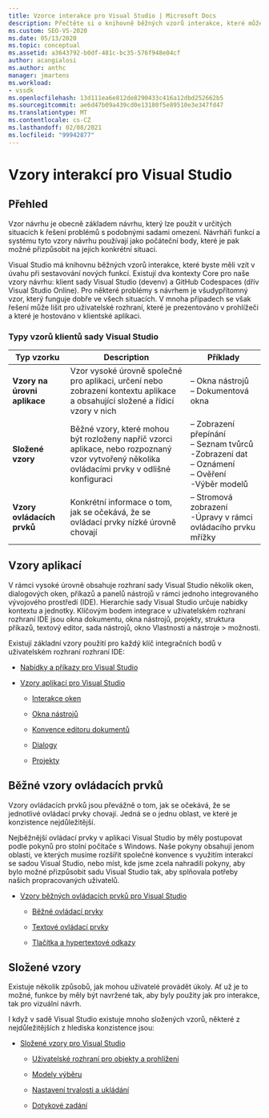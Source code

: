 ```yaml
---
title: Vzorce interakce pro Visual Studio | Microsoft Docs
description: Přečtěte si o knihovně běžných vzorů interakce, které můžete použít při vytváření nových funkcí pro sadu Visual Studio.
ms.custom: SEO-VS-2020
ms.date: 05/13/2020
ms.topic: conceptual
ms.assetid: a3643792-b0df-481c-bc35-576f948e04cf
author: acangialosi
ms.author: anthc
manager: jmartens
ms.workload:
- vssdk
ms.openlocfilehash: 13d111ea6e812de8290433c416a12dbd252662b5
ms.sourcegitcommit: ae6d47b09a439cd0e13180f5e89510e3e347fd47
ms.translationtype: MT
ms.contentlocale: cs-CZ
ms.lasthandoff: 02/08/2021
ms.locfileid: "99942877"
---
```

# <a name="interaction-patterns-for-visual-studio"></a>Vzory interakcí pro Visual Studio
## <a name="overview"></a>Přehled
 Vzor návrhu je obecně základem návrhu, který lze použít v určitých situacích k řešení problémů s podobnými sadami omezení. Návrháři funkcí a systému tyto vzory návrhu používají jako počáteční body, které je pak možné přizpůsobit na jejich konkrétní situaci.

 Visual Studio má knihovnu běžných vzorů interakce, které byste měli vzít v úvahu při sestavování nových funkcí. Existují dva kontexty Core pro naše vzory návrhu: klient sady Visual Studio (devenv) a GitHub Codespaces (dřív Visual Studio Online). Pro některé problémy s návrhem je všudypřítomný vzor, který funguje dobře ve všech situacích. V mnoha případech se však řešení může lišit pro uživatelské rozhraní, které je prezentováno v prohlížeči a které je hostováno v klientské aplikaci.

### <a name="visual-studio-client-pattern-types"></a>Typy vzorů klientů sady Visual Studio

|Typ vzorku|Description|Příklady|
|------------------|-----------------|--------------|
|**Vzory na úrovni aplikace**|Vzor vysoké úrovně společné pro aplikaci, určení nebo zobrazení kontextu aplikace a obsahující složené a řídicí vzory v nich|– Okna nástrojů<br />– Dokumentová okna|
|**Složené vzory**|Běžné vzory, které mohou být rozloženy napříč vzorci aplikace, nebo rozpoznaný vzor vytvořený několika ovládacími prvky v odlišné konfiguraci|– Zobrazení přepínání<br />– Seznam tvůrců<br />-Zobrazení dat<br />– Oznámení<br />– Ověření<br />-Výběr modelů|
|**Vzory ovládacích prvků**|Konkrétní informace o tom, jak se očekává, že se ovládací prvky nízké úrovně chovají|– Stromová zobrazení<br />-Úpravy v rámci ovládacího prvku mřížky|

## <a name="application-patterns"></a>Vzory aplikací
 V rámci vysoké úrovně obsahuje rozhraní sady Visual Studio několik oken, dialogových oken, příkazů a panelů nástrojů v rámci jednoho integrovaného vývojového prostředí (IDE). Hierarchie sady Visual Studio určuje nabídky kontextu a jednotky. Klíčovým bodem integrace v uživatelském rozhraní rozhraní IDE jsou okna dokumentu, okna nástrojů, projekty, struktura příkazů, textový editor, sada nástrojů, okno Vlastnosti a nástroje > možnosti.

 Existují základní vzory použití pro každý klíč integračních bodů v uživatelském rozhraní rozhraní IDE:

- [Nabídky a příkazy pro Visual Studio](../../extensibility/ux-guidelines/menus-and-commands-for-visual-studio.md)

- [Vzory aplikací pro Visual Studio](../../extensibility/ux-guidelines/application-patterns-for-visual-studio.md)

  - [Interakce oken](../../extensibility/ux-guidelines/application-patterns-for-visual-studio.md#BKMK_WindowInteractions)

  - [Okna nástrojů](../../extensibility/ux-guidelines/application-patterns-for-visual-studio.md#BKMK_ToolWindows)

  - [Konvence editoru dokumentů](../../extensibility/ux-guidelines/application-patterns-for-visual-studio.md#BKMK_DocumentEditorConventions)

  - [Dialogy](../../extensibility/ux-guidelines/application-patterns-for-visual-studio.md#BKMK_Dialogs)

  - [Projekty](../../extensibility/ux-guidelines/application-patterns-for-visual-studio.md#BKMK_Projects)

## <a name="common-control-patterns"></a>Běžné vzory ovládacích prvků
 Vzory ovládacích prvků jsou převážně o tom, jak se očekává, že se jednotlivé ovládací prvky chovají. Jedná se o jednu oblast, ve které je konzistence nejdůležitější.

 Nejběžnější ovládací prvky v aplikaci Visual Studio by měly postupovat podle pokynů pro stolní počítače s Windows. Naše pokyny obsahují jenom oblasti, ve kterých musíme rozšířit společné konvence s využitím interakcí se sadou Visual Studio, nebo míst, kde jsme zcela nahradili pokyny, aby bylo možné přizpůsobit sadu Visual Studio tak, aby splňovala potřeby našich propracovaných uživatelů.

- [Vzory běžných ovládacích prvků pro Visual Studio](../../extensibility/ux-guidelines/common-control-patterns-for-visual-studio.md)

  - [Běžné ovládací prvky](../../extensibility/ux-guidelines/common-control-patterns-for-visual-studio.md#BKMK_CommonControls)

  - [Textové ovládací prvky](../../extensibility/ux-guidelines/common-control-patterns-for-visual-studio.md#BKMK_TextControls)

  - [Tlačítka a hypertextové odkazy](../../extensibility/ux-guidelines/common-control-patterns-for-visual-studio.md#BKMK_ButtonsAndHyperlinks)

## <a name="composite-patterns"></a>Složené vzory
 Existuje několik způsobů, jak mohou uživatelé provádět úkoly. Ať už je to možné, funkce by měly být navržené tak, aby byly použity jak pro interakce, tak pro vizuální návrh.

 I když v sadě Visual Studio existuje mnoho složených vzorů, některé z nejdůležitějších z hlediska konzistence jsou:

- [Složené vzory pro Visual Studio](../../extensibility/ux-guidelines/composite-patterns-for-visual-studio.md)

  - [Uživatelské rozhraní pro objekty a prohlížení](../../extensibility/ux-guidelines/composite-patterns-for-visual-studio.md#BKMK_OnObjectUI)

  - [Modely výběru](../../extensibility/ux-guidelines/composite-patterns-for-visual-studio.md#BKMK_SelectionModels)

  - [Nastavení trvalosti a ukládání](../../extensibility/ux-guidelines/composite-patterns-for-visual-studio.md#BKMK_PersistenceAndSavingSettings)

  - [Dotykové zadání](../../extensibility/ux-guidelines/composite-patterns-for-visual-studio.md#BKMK_TouchInput)
